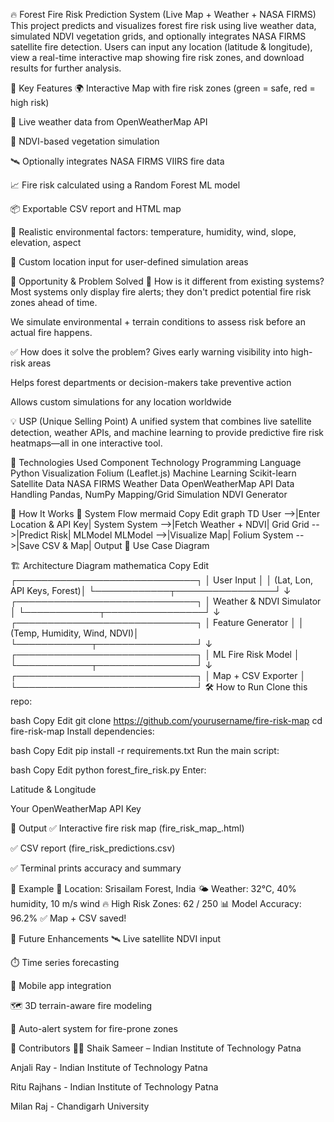 🔥 Forest Fire Risk Prediction System (Live Map + Weather + NASA FIRMS)
This project predicts and visualizes forest fire risk using live weather data, simulated NDVI vegetation grids, and optionally integrates NASA FIRMS satellite fire detection. Users can input any location (latitude & longitude), view a real-time interactive map showing fire risk zones, and download results for further analysis.

📌 Key Features
🌍 Interactive Map with fire risk zones (green = safe, red = high risk)

📡 Live weather data from OpenWeatherMap API

🌿 NDVI-based vegetation simulation

🛰️ Optionally integrates NASA FIRMS VIIRS fire data

📈 Fire risk calculated using a Random Forest ML model

📦 Exportable CSV report and HTML map

🧠 Realistic environmental factors: temperature, humidity, wind, slope, elevation, aspect

📍 Custom location input for user-defined simulation areas

🧠 Opportunity & Problem Solved
🔎 How is it different from existing systems?
Most systems only display fire alerts; they don't predict potential fire risk zones ahead of time.

We simulate environmental + terrain conditions to assess risk before an actual fire happens.

✅ How does it solve the problem?
Gives early warning visibility into high-risk areas

Helps forest departments or decision-makers take preventive action

Allows custom simulations for any location worldwide

💡 USP (Unique Selling Point)
A unified system that combines live satellite detection, weather APIs, and machine learning to provide predictive fire risk heatmaps—all in one interactive tool.

🚀 Technologies Used
Component	Technology
Programming Language	Python
Visualization	Folium (Leaflet.js)
Machine Learning	Scikit-learn
Satellite Data	NASA FIRMS
Weather Data	OpenWeatherMap API
Data Handling	Pandas, NumPy
Mapping/Grid Simulation	NDVI Generator

🔄 How It Works
🔧 System Flow
mermaid
Copy
Edit
graph TD
    User -->|Enter Location & API Key| System
    System -->|Fetch Weather + NDVI| Grid
    Grid -->|Predict Risk| MLModel
    MLModel -->|Visualize Map| Folium
    System -->|Save CSV & Map| Output
🧭 Use Case Diagram

🏗️ Architecture Diagram
mathematica
Copy
Edit
┌─────────────────────────────┐
│        User Input           │
│ (Lat, Lon, API Keys, Forest)│
└────────────┬────────────────┘
             ↓
┌─────────────────────────────┐
│  Weather & NDVI Simulator   │
└────────────┬────────────────┘
             ↓
┌─────────────────────────────┐
│     Feature Generator       │
│ (Temp, Humidity, Wind, NDVI)│
└────────────┬────────────────┘
             ↓
┌─────────────────────────────┐
│     ML Fire Risk Model      │
└────────────┬────────────────┘
             ↓
┌─────────────────────────────┐
│     Map + CSV Exporter      │
└─────────────────────────────┘
🛠️ How to Run
Clone this repo:

bash
Copy
Edit
git clone https://github.com/yourusername/fire-risk-map
cd fire-risk-map
Install dependencies:

bash
Copy
Edit
pip install -r requirements.txt
Run the main script:

bash
Copy
Edit
python forest_fire_risk.py
Enter:

Latitude & Longitude

Your OpenWeatherMap API Key

📁 Output
✅ Interactive fire risk map (fire_risk_map_<timestamp>.html)

✅ CSV report (fire_risk_predictions.csv)

✅ Terminal prints accuracy and summary

📌 Example
📍 Location: Srisailam Forest, India
🌤️ Weather: 32°C, 40% humidity, 10 m/s wind
🔥 High Risk Zones: 62 / 250
📊 Model Accuracy: 96.2%
✅ Map + CSV saved!

📌 Future Enhancements
🛰️ Live satellite NDVI input

⏱️ Time series forecasting

📱 Mobile app integration

🗺️ 3D terrain-aware fire modeling

📩 Auto-alert system for fire-prone zones

🙌 Contributors
👨‍💻 Shaik Sameer – Indian Institute of Technology Patna

Anjali Ray - Indian Institute of Technology Patna

Ritu Rajhans - Indian Institute of Technology Patna

Milan Raj - Chandigarh University
